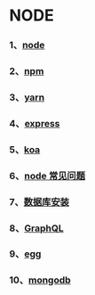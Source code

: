 # NODE

### 1、[node](/NODE/node)

### 2、[npm](/NODE/npm)

### 3、[yarn](/NODE/yarn)

### 4、[express](/NODE/express)

### 5、[koa](/NODE/koa)

### 6、[node 常见问题](/NODE/node常见问题)

### 7、[数据库安装](/NODE/数据库安装)

### 8、[GraphQL](/NODE/GraphQL)

### 9、[egg](/NODE/egg)

### 10、[mongodb](/NODE/mongodb)
